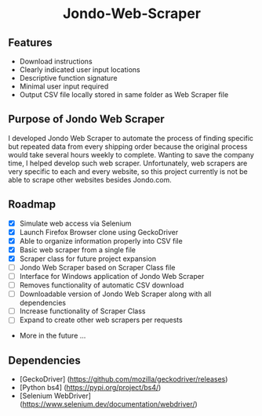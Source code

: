 <h1 align = "Center">
  Jondo-Web-Scraper
</h1>

 ## Features
 
 - Download instructions
 - Clearly indicated user input locations
 - Descriptive function signature
 - Minimal user input required
 - Output CSV file locally stored in same folder as Web Scraper file


## Purpose of Jondo Web Scraper

I developed Jondo Web Scraper to automate the process of finding specific but repeated data from every shipping order because the original process would take several hours weekly to complete. Wanting to save the company time, I helped develop such web scraper. Unfortunately, web scrapers are very specific to each and every website, so this project currently is not be able to scrape other websites besides Jondo.com.


## Roadmap

 - [x] Simulate web access via Selenium
 - [x] Launch Firefox Browser clone using GeckoDriver
 - [x] Able to organize information properly into CSV file
 - [x] Basic web scraper from a single file
 - [x] Scraper class for future project expansion
 - [ ] Jondo Web Scraper based on Scraper Class file
 - [ ] Interface for Windows application of Jondo Web Scraper
 - [ ] Removes functionality of automatic CSV download
 - [ ] Downloadable version of Jondo Web Scraper along with all dependencies
 - [ ] Increase functionality of Scraper Class
 - [ ] Expand to create other web scrapers per requests
 - More in the future ...


## Dependencies

 - [GeckoDriver] (https://github.com/mozilla/geckodriver/releases)
 - [Python bs4] (https://pypi.org/project/bs4/)
 - [Selenium WebDriver] (https://www.selenium.dev/documentation/webdriver/)
